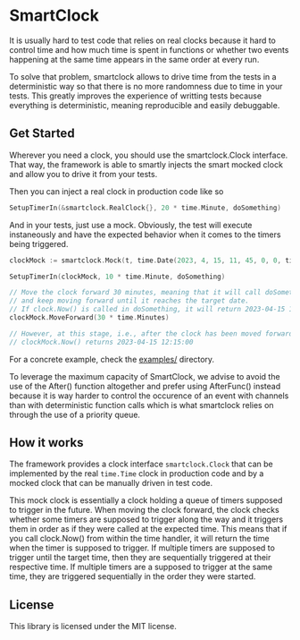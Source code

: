 # SmartClock

It is usually hard to test code that relies on real clocks because it hard to control time
and how much time is spent in functions or whether two events happening at the same time
appears in the same order at every run.

To solve that problem, smartclock allows to drive time from the tests in a deterministic
way so that there is no more randomness due to time in your tests. This greatly improves
the experience of writting tests because everything is deterministic, meaning reproducible
and easily debuggable.

## Get Started

Wherever you need a clock, you should use the smartclock.Clock interface. That way, the
framework is able to smartly injects the smart mocked clock and allow you to drive it
from your tests.

Then you can inject a real clock in production code like so

```go
SetupTimerIn(&smartclock.RealClock{}, 20 * time.Minute, doSomething)
```

And in your tests, just use a mock. Obviously, the test will execute instaneously and have the
expected behavior when it comes to the timers being triggered.

```go
clockMock := smartclock.Mock(t, time.Date(2023, 4, 15, 11, 45, 0, 0, time.UTC))

SetupTimerIn(clockMock, 10 * time.Minute, doSomething)

// Move the clock forward 30 minutes, meaning that it will call doSomething after 10 minutes
// and keep moving forward until it reaches the target date.
// If clock.Now() is called in doSomething, it will return 2023-04-15 11:55:00.
clockMock.MoveForward(30 * time.Minutes)

// However, at this stage, i.e., after the clock has been moved forward,
// clockMock.Now() returns 2023-04-15 12:15:00 
```

For a concrete example, check the [examples/](./examples/) directory.

To leverage the maximum capacity of SmartClock, we advise to avoid the use of the After()
function altogether and prefer using AfterFunc() instead because it is way harder to control
the occurence of an event with channels than with deterministic function calls which is what
smartclock relies on through the use of a priority queue.

## How it works

The framework provides a clock interface `smartclock.Clock` that can be implemented by the real
`time.Time` clock in production code and by a mocked clock that can be manually driven in test
code.

This mock clock is essentially a clock holding a queue of timers supposed to trigger in the future.
When moving the clock forward, the clock checks whether some timers are supposed to trigger along
the way and it triggers them in order as if they were called at the expected time. This means that
if you call clock.Now() from within the time handler, it will return the time when the timer is
supposed to trigger.
If multiple timers are supposed to trigger until the target time, then they are sequentially
triggered at their respective time.
If multiple timers are a supposed to trigger at the same time, they are triggered sequentially in the
order they were started.

## License

This library is licensed under the MIT license.